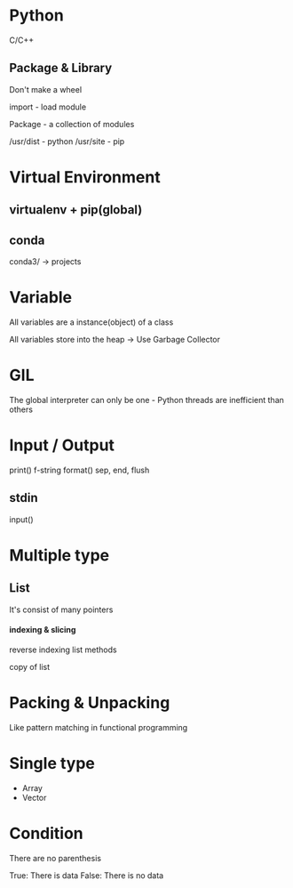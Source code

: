 # Python

C/C++

## Package & Library

Don't make a wheel

import - load module

Package - a collection of modules

/usr/dist - python
/usr/site - pip

# Virtual Environment

## virtualenv + pip(global)

## conda

conda3/ -> projects

# Variable

All variables are a instance(object) of a class

All variables store into the heap -> Use Garbage Collector

# GIL

The global interpreter can only be one - Python threads are inefficient than others

# Input / Output

print()
f-string
format()
sep, end, flush

## stdin
input()


# Multiple type
## List
It's consist of many pointers

#### indexing & slicing

reverse indexing
list methods

copy of list

# Packing & Unpacking

Like pattern matching in functional programming

# Single type
- Array
- Vector

# Condition

There are no parenthesis

True: There is data
False: There is no data
